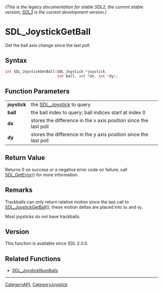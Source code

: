 ###### (This is the legacy documentation for stable SDL2, the current stable version; [SDL3](https://wiki.libsdl.org/SDL3/) is the current development version.)
# SDL_JoystickGetBall

Get the ball axis change since the last poll.

## Syntax

```c
int SDL_JoystickGetBall(SDL_Joystick *joystick,
                        int ball, int *dx, int *dy);

```

## Function Parameters

|                  |                                                                  |
| ---------------- | ---------------------------------------------------------------- |
| **joystick**     | the [SDL_Joystick](SDL_Joystick) to query                        |
| **ball**         | the ball index to query; ball indices start at index 0           |
| **dx**           | stores the difference in the x axis position since the last poll |
| **dy**           | stores the difference in the y axis position since the last poll |

## Return Value

Returns 0 on success or a negative error code on failure; call
[SDL_GetError](SDL_GetError)() for more information.

## Remarks

Trackballs can only return relative motion since the last call to
[SDL_JoystickGetBall](SDL_JoystickGetBall)(), these motion deltas are
placed into `dx` and `dy`.

Most joysticks do not have trackballs.

## Version

This function is available since SDL 2.0.0.

## Related Functions

* [SDL_JoystickNumBalls](SDL_JoystickNumBalls)

----
[CategoryAPI](CategoryAPI), [CategoryJoystick](CategoryJoystick)

